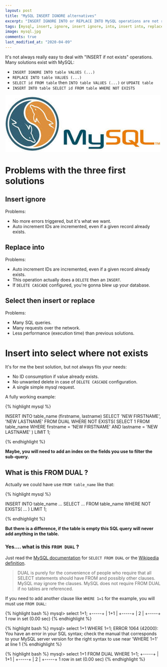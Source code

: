 ```yaml
---
layout: post
title: "MySQL INSERT IGNORE alternatives"
excerpt: "INSERT IGNORE INTO or REPLACE INTO MySQL operations are not really good practices. I advise you to replace with something else to INSERT if not exists."
tags: [mysql, insert, ignore, insert ignore, into, insert into, replace into, replace, insert into select]
image: mysql.jpg
comments: true
last_modified_at: "2020-04-09"
---
```


It's not always really easy to deal with "INSERT if not exists" operations.
Many solutions exist with MySQL:

* `INSERT IGNORE INTO table VALUES (...)`
* `REPLACE INTO table VALUES (...)`
* `SELECT id FROM table` then `INTO table VALUES (...)` or `UPDATE table`
* `INSERT INTO table SELECT id FROM table WHERE NOT EXISTS`

![Symfony](/images/posts/mysql.jpg)


# Problems with the three first solutions

## Insert ignore

Problems:

* No more errors triggered, but it's what we want.
* Auto increment IDs are incremented, even if a given record already exists.

## Replace into

Problems:

* Auto increment IDs are incremented, even if a given record already exists.
* This operation actually does a `DELETE` then an `INSERT`.
* If `DELETE CASCADE` configured, you're gonna blew up your database.

## Select then insert or replace

Problems:

* Many SQL queries.
* Many requests over the network.
* Less performance (execution time) than previous solutions.

# Insert into select where not exists

It's for me the best solution, but not always fits your needs:

* No ID consumption if value already exists.
* No unwanted delete in case of `DELETE CASCADE` configuration.
* A single simple mysql request.

A fully working example:

{% highlight mysql %}

INSERT INTO table_name (firstname, lastname)
SELECT 'NEW FIRSTNAME', 'NEW LASTNAME'
FROM DUAL
WHERE NOT EXISTS(
    SELECT 1
    FROM table_name
    WHERE firstname = 'NEW FIRSTNAME' AND lastname = 'NEW LASTNAME'
)
LIMIT 1;

{% endhighlight %}

**Maybe, you will need to add an index on the fields you use to filter the sub-query.**

## What is this FROM DUAL ?

Actually we could have use `FROM table_name` like that:

{% highlight mysql %}

INSERT INTO table_name ...
SELECT ...
FROM table_name
WHERE NOT EXISTS(
    ...
)
LIMIT 1;

{% endhighlight %}

**But there is a difference, if the table is empty this SQL query will never add anything in the table.**

### Yes.... what is this `FROM DUAL` ?

Just read the [MySQL documentation](http://dev.mysql.com/doc/refman/5.7/en/select.html) for `SELECT FROM DUAL`
or the [Wikipedia definition](https://en.wikipedia.org/wiki/DUAL_table).

> DUAL is purely for the convenience of people who require that all SELECT statements should have FROM and possibly other clauses.
> MySQL may ignore the clauses. MySQL does not require FROM DUAL if no tables are referenced.

If you need to add another clause like `WHERE 1=1` for the example, you will must use `FROM DUAL`:

{% highlight bash %}
mysql> select 1+1;
+-----+
| 1+1 |
+-----+
|   2 |
+-----+
1 row in set (0.00 sec)
{% endhighlight %}

{% highlight bash %}
mysql> select 1+1 WHERE 1=1;
ERROR 1064 (42000): You have an error in your SQL syntax; check the manual that corresponds to your MySQL server version for the right syntax to use near 'WHERE 1=1' at line 1
{% endhighlight %}

{% highlight bash %}
mysql> select 1+1 FROM DUAL WHERE 1=1;
+-----+
| 1+1 |
+-----+
|   2 |
+-----+
1 row in set (0.00 sec)
{% endhighlight %}
